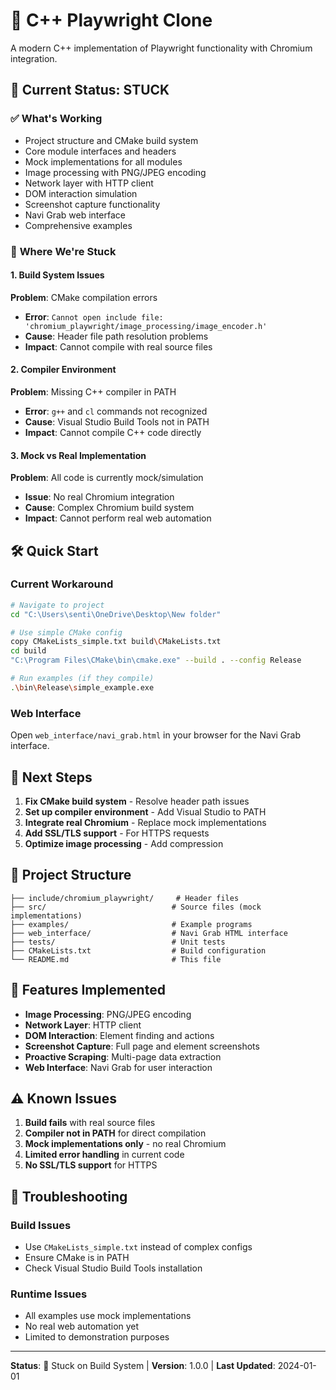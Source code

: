 # 🚀 C++ Playwright Clone

A modern C++ implementation of Playwright functionality with Chromium integration.

## 🚧 Current Status: STUCK

### ✅ **What's Working**
- Project structure and CMake build system
- Core module interfaces and headers
- Mock implementations for all modules
- Image processing with PNG/JPEG encoding
- Network layer with HTTP client
- DOM interaction simulation
- Screenshot capture functionality
- Navi Grab web interface
- Comprehensive examples

### 🚫 **Where We're Stuck**

#### **1. Build System Issues**
**Problem**: CMake compilation errors
- **Error**: `Cannot open include file: 'chromium_playwright/image_processing/image_encoder.h'`
- **Cause**: Header file path resolution problems
- **Impact**: Cannot compile with real source files

#### **2. Compiler Environment**
**Problem**: Missing C++ compiler in PATH
- **Error**: `g++` and `cl` commands not recognized
- **Cause**: Visual Studio Build Tools not in PATH
- **Impact**: Cannot compile C++ code directly

#### **3. Mock vs Real Implementation**
**Problem**: All code is currently mock/simulation
- **Issue**: No real Chromium integration
- **Cause**: Complex Chromium build system
- **Impact**: Cannot perform real web automation

## 🛠️ Quick Start

### Current Workaround
```bash
# Navigate to project
cd "C:\Users\senti\OneDrive\Desktop\New folder"

# Use simple CMake config
copy CMakeLists_simple.txt build\CMakeLists.txt
cd build
"C:\Program Files\CMake\bin\cmake.exe" --build . --config Release

# Run examples (if they compile)
.\bin\Release\simple_example.exe
```

### Web Interface
Open `web_interface/navi_grab.html` in your browser for the Navi Grab interface.

## 🎯 Next Steps

1. **Fix CMake build system** - Resolve header path issues
2. **Set up compiler environment** - Add Visual Studio to PATH
3. **Integrate real Chromium** - Replace mock implementations
4. **Add SSL/TLS support** - For HTTPS requests
5. **Optimize image processing** - Add compression

## 📁 Project Structure

```
├── include/chromium_playwright/     # Header files
├── src/                            # Source files (mock implementations)
├── examples/                       # Example programs
├── web_interface/                  # Navi Grab HTML interface
├── tests/                          # Unit tests
├── CMakeLists.txt                  # Build configuration
└── README.md                       # This file
```

## 🚀 Features Implemented

- **Image Processing**: PNG/JPEG encoding
- **Network Layer**: HTTP client
- **DOM Interaction**: Element finding and actions
- **Screenshot Capture**: Full page and element screenshots
- **Proactive Scraping**: Multi-page data extraction
- **Web Interface**: Navi Grab for user interaction

## ⚠️ Known Issues

1. **Build fails** with real source files
2. **Compiler not in PATH** for direct compilation
3. **Mock implementations only** - no real Chromium
4. **Limited error handling** in current code
5. **No SSL/TLS support** for HTTPS

## 🔧 Troubleshooting

### Build Issues
- Use `CMakeLists_simple.txt` instead of complex configs
- Ensure CMake is in PATH
- Check Visual Studio Build Tools installation

### Runtime Issues
- All examples use mock implementations
- No real web automation yet
- Limited to demonstration purposes

---

**Status**: 🚧 Stuck on Build System | **Version**: 1.0.0 | **Last Updated**: 2024-01-01